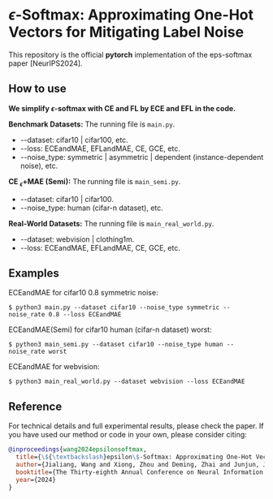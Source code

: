 # $\epsilon$-Softmax: Approximating One-Hot Vectors for Mitigating Label Noise

This repository is the official **pytorch** implementation of the eps-softmax paper [NeurIPS2024].


## How to use
**We simplify $\epsilon$-softmax with CE and FL by ECE and EFL in the code.**

**Benchmark Datasets:** The running file is `main.py`. 
* --dataset: cifar10 | cifar100, etc.
* --loss: ECEandMAE, EFLandMAE, CE, GCE, etc.
* --noise_type: symmetric | asymmetric | dependent (instance-dependent
noise), etc.

**CE $_\epsilon$+MAE (Semi):** The running file is `main_semi.py`. 
* --dataset: cifar10 | cifar100.
* --noise_type: human (cifar-n dataset), etc.

**Real-World Datasets:** The running file is `main_real_world.py`. 
* --dataset: webvision | clothing1m.
* --loss: ECEandMAE, EFLandMAE, CE, GCE, etc.

## Examples

ECEandMAE for cifar10 0.8 symmetric noise:
```console
$ python3 main.py --dataset cifar10 --noise_type symmetric --noise_rate 0.8 --loss ECEandMAE    
```

ECEandMAE(Semi) for cifar10 human (cifar-n dataset) worst:
```console
$ python3 main_semi.py --dataset cifar10 --noise_type human --noise_rate worst  
```

ECEandMAE for webvision:
```console
$ python3 main_real_world.py --dataset webvision --loss ECEandMAE
```


## Reference
For technical details and full experimental results, please check the paper. If you have used our method or code in your own, please consider citing:

```bibtex
@inproceedings{wang2024epsilonsoftmax,
  title={\${\textbackslash}epsilon\$-Softmax: Approximating One-Hot Vectors for Mitigating Label Noise},
  author={Jialiang, Wang and Xiong, Zhou and Deming, Zhai and Junjun, Jiang and Xiangyang, Ji and Xianming, Liu},
  booktitle={The Thirty-eighth Annual Conference on Neural Information Processing Systems},
  year={2024}
}
```


